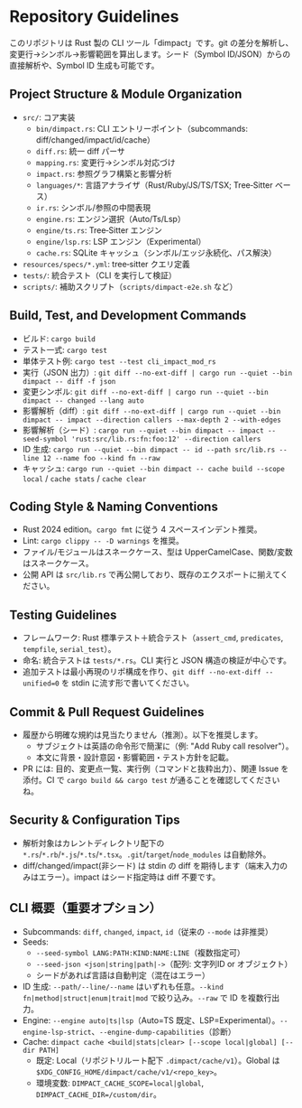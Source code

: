 # Repository Guidelines

このリポジトリは Rust 製の CLI ツール「dimpact」です。git の差分を解析し、変更行→シンボル→影響範囲を算出します。シード（Symbol ID/JSON）からの直接解析や、Symbol ID 生成も可能です。

## Project Structure & Module Organization
- `src/`: コア実装
  - `bin/dimpact.rs`: CLI エントリーポイント（subcommands: diff/changed/impact/id/cache）
  - `diff.rs`: 統一 diff パーサ
  - `mapping.rs`: 変更行→シンボル対応づけ
  - `impact.rs`: 参照グラフ構築と影響分析
  - `languages/*`: 言語アナライザ（Rust/Ruby/JS/TS/TSX; Tree‑Sitter ベース）
  - `ir.rs`: シンボル/参照の中間表現
  - `engine.rs`: エンジン選択（Auto/Ts/Lsp）
  - `engine/ts.rs`: Tree‑Sitter エンジン
  - `engine/lsp.rs`: LSP エンジン（Experimental）
  - `cache.rs`: SQLite キャッシュ（シンボル/エッジ永続化、パス解決）
- `resources/specs/*.yml`: tree‑sitter クエリ定義
- `tests/`: 統合テスト（CLI を実行して検証）
- `scripts/`: 補助スクリプト（`scripts/dimpact-e2e.sh` など）

## Build, Test, and Development Commands
- ビルド: `cargo build`
- テスト一式: `cargo test`
- 単体テスト例: `cargo test --test cli_impact_mod_rs`
- 実行（JSON 出力）: `git diff --no-ext-diff | cargo run --quiet --bin dimpact -- diff -f json`
- 変更シンボル: `git diff --no-ext-diff | cargo run --quiet --bin dimpact -- changed --lang auto`
- 影響解析（diff）: `git diff --no-ext-diff | cargo run --quiet --bin dimpact -- impact --direction callers --max-depth 2 --with-edges`
- 影響解析（シード）: `cargo run --quiet --bin dimpact -- impact --seed-symbol 'rust:src/lib.rs:fn:foo:12' --direction callers`
- ID 生成: `cargo run --quiet --bin dimpact -- id --path src/lib.rs --line 12 --name foo --kind fn --raw`
 - キャッシュ: `cargo run --quiet --bin dimpact -- cache build --scope local` / `cache stats` / `cache clear`

## Coding Style & Naming Conventions
- Rust 2024 edition。`cargo fmt` に従う 4 スペースインデント推奨。
- Lint: `cargo clippy -- -D warnings` を推奨。
- ファイル/モジュールはスネークケース、型は UpperCamelCase、関数/変数はスネークケース。
- 公開 API は `src/lib.rs` で再公開しており、既存のエクスポートに揃えてください。

## Testing Guidelines
- フレームワーク: Rust 標準テスト＋統合テスト（`assert_cmd`, `predicates`, `tempfile`, `serial_test`）。
- 命名: 統合テストは `tests/*.rs`。CLI 実行と JSON 構造の検証が中心です。
- 追加テストは最小再現のリポ構成を作り、`git diff --no-ext-diff --unified=0` を stdin に流す形で書いてください。

## Commit & Pull Request Guidelines
- 履歴から明確な規約は見当たりません（推測）。以下を推奨します。
  - サブジェクトは英語の命令形で簡潔に（例: "Add Ruby call resolver"）。
  - 本文に背景・設計意図・影響範囲・テスト方針を記載。
- PR には: 目的、変更点一覧、実行例（コマンドと抜粋出力）、関連 Issue を添付。CI で `cargo build && cargo test` が通ることを確認してくださいね。

## Security & Configuration Tips
- 解析対象はカレントディレクトリ配下の `*.rs`/`*.rb`/`*.js`/`*.ts`/`*.tsx`。`.git`/`target`/`node_modules` は自動除外。
- diff/changed/impact(非シード) は stdin の diff を期待します（端末入力のみはエラー）。impact はシード指定時は diff 不要です。

## CLI 概要（重要オプション）
- Subcommands: `diff`, `changed`, `impact`, `id`（従来の `--mode` は非推奨）
- Seeds:
  - `--seed-symbol LANG:PATH:KIND:NAME:LINE`（複数指定可）
  - `--seed-json <json|string|path|->`（配列: 文字列ID or オブジェクト）
  - シードがあれば言語は自動判定（混在はエラー）
- ID 生成: `--path/--line/--name` はいずれも任意。`--kind fn|method|struct|enum|trait|mod` で絞り込み。`--raw` で ID を複数行出力。
- Engine: `--engine auto|ts|lsp`（Auto=TS 既定、LSP=Experimental）。`--engine-lsp-strict`、`--engine-dump-capabilities`（診断）
 - Cache: `dimpact cache <build|stats|clear> [--scope local|global] [--dir PATH]`
   - 既定: Local（リポジトリルート配下 `.dimpact/cache/v1`）。Global は `$XDG_CONFIG_HOME/dimpact/cache/v1/<repo_key>`。
   - 環境変数: `DIMPACT_CACHE_SCOPE=local|global`, `DIMPACT_CACHE_DIR=/custom/dir`。
